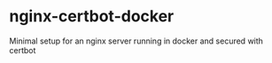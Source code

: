 # nginx-certbot-docker
Minimal setup for an nginx server running in docker and secured with certbot
